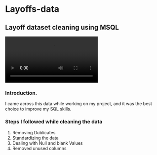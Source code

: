# Layoffs-data
## Layoff dataset cleaning using MSQL
![](663a1f1b0cf5b478f4d02962.mp4)
### Introduction.
I came across this data while working on my project, and it was the best choice to improve my SQL skills.
### Steps I followed while cleaning the data
1. Removing Dublicates
2. Standardizing the data
3. Dealing with Null and blank Values
4. Removed unused columns

